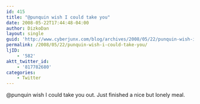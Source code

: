 ```yaml
---
id: 415
title: "@punquin wish I could take you"
date: 2008-05-22T17:44:48-04:00
author: DizkoDan
layout: single
guid: 'http://www.cyberjunx.com/blog/archives/2008/05/22/punquin-wish-i-could-take-you/'
permalink: /2008/05/22/punquin-wish-i-could-take-you/
ljID:
    - '582'
aktt_twitter_id:
    - '817782680'
categories:
    - Twitter
---
```


@punquin wish I could take you out. Just finished a nice but lonely meal.